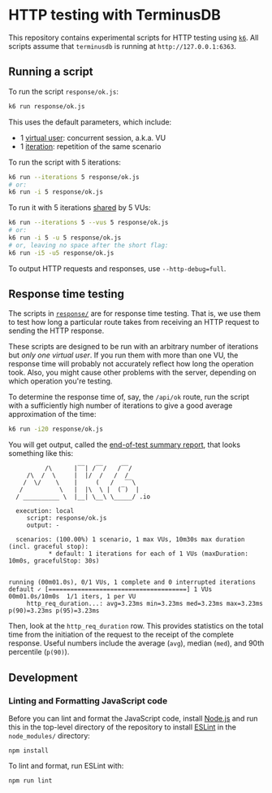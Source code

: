 # HTTP testing with TerminusDB

This repository contains experimental scripts for HTTP testing using [`k6`][].
All scripts assume that `terminusdb` is running at `http://127.0.0.1:6363`.

## Running a script

To run the script `response/ok.js`:

```sh
k6 run response/ok.js
```

This uses the default parameters, which include:
* 1 [virtual user][]: concurrent session, a.k.a. VU
* 1 [iteration][]: repetition of the same scenario

To run the script with 5 iterations:

```sh
k6 run --iterations 5 response/ok.js
# or:
k6 run -i 5 response/ok.js
```

To run it with 5 iterations [shared] by 5 VUs:

```sh
k6 run --iterations 5 --vus 5 response/ok.js
# or:
k6 run -i 5 -u 5 response/ok.js
# or, leaving no space after the short flag:
k6 run -i5 -u5 response/ok.js
```

To output HTTP requests and responses, use `--http-debug=full`.

## Response time testing

The scripts in [`response/`][] are for response time testing. That is, we use
them to test how long a particular route takes from receiving an HTTP request to
sending the HTTP response.

These scripts are designed to be run with an arbitrary number of iterations but
_only one virtual user_. If you run them with more than one VU, the response
time will probably not accurately reflect how long the operation took. Also, you
might cause other problems with the server, depending on which operation you're
testing.

To determine the response time of, say, the `/api/ok` route, run the script with
a sufficiently high number of iterations to give a good average approximation of
the time:

```sh
k6 run -i20 response/ok.js
```

You will get output, called the [end-of-test summary report][], that looks
something like this:

```
          /\      |‾‾| /‾‾/   /‾‾/   
     /\  /  \     |  |/  /   /  /    
    /  \/    \    |     (   /   ‾‾\  
   /          \   |  |\  \ |  (‾)  | 
  / __________ \  |__| \__\ \_____/ .io

  execution: local
     script: response/ok.js
     output: -

  scenarios: (100.00%) 1 scenario, 1 max VUs, 10m30s max duration (incl. graceful stop):
           * default: 1 iterations for each of 1 VUs (maxDuration: 10m0s, gracefulStop: 30s)


running (00m01.0s), 0/1 VUs, 1 complete and 0 interrupted iterations
default ✓ [======================================] 1 VUs  00m01.0s/10m0s  1/1 iters, 1 per VU
     http_req_duration...: avg=3.23ms min=3.23ms med=3.23ms max=3.23ms p(90)=3.23ms p(95)=3.23ms
```

Then, look at the `http_req_duration` row. This provides statistics on the total
time from the initiation of the request to the receipt of the complete response.
Useful numbers include the average (`avg`), median (`med`), and 90th percentile
(`p(90)`).

## Development

### Linting and Formatting JavaScript code

Before you can lint and format the JavaScript code, install [Node.js][] and run
this in the top-level directory of the repository to install [ESLint][] in the
`node_modules/` directory:

```
npm install
```

To lint and format, run ESLint with:

```
npm run lint
```


[`k6`]: https://k6.io/
[`response/`]: ./response
[end-of-test summary report]: https://k6.io/docs/getting-started/results-output/#end-of-test-summary-report
[iteration]: https://k6.io/docs/using-k6/options/#iterations
[shared]: https://k6.io/docs/using-k6/scenarios/executors/shared-iterations/
[virtual user]: https://k6.io/docs/using-k6/options/#vus
[Node.js]: https://nodejs.org/en/
[ESLint]: https://eslint.org/
